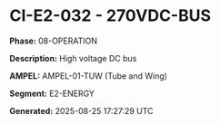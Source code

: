 # CI-E2-032 - 270VDC-BUS

**Phase:** 08-OPERATION

**Description:** High voltage DC bus

**AMPEL:** AMPEL-01-TUW (Tube and Wing)

**Segment:** E2-ENERGY

**Generated:** 2025-08-25 17:27:29 UTC
